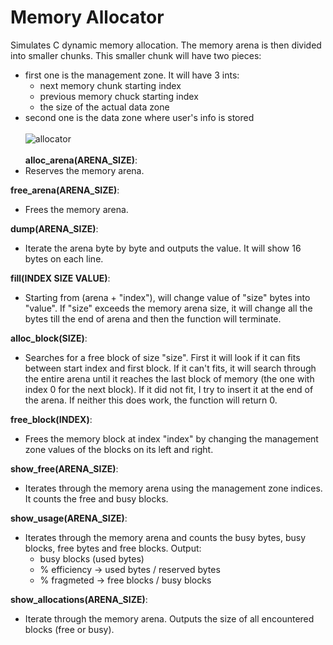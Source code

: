 # Memory Allocator
Simulates C dynamic memory allocation.
The memory arena is then divided into smaller chunks. This smaller chunk will have two pieces:
  * first one is the management zone. It will have 3 ints:
    * next memory chunk starting index
    * previous memory chuck starting index
    * the size of the actual data zone
  * second one is the data zone where user's info is stored <br><br>
  ![allocator](https://ocw.cs.pub.ro/courses/_media/programare/tema4arenadetailed.png?cache=)
  <br><br>
**alloc_arena(ARENA_SIZE)**:
 * Reserves the memory arena.
 
**free_arena(ARENA_SIZE)**: 
 * Frees the memory arena.
 
**dump(ARENA_SIZE)**:
 * Iterate the arena byte by byte and outputs the value. It will show 16 bytes on each line.
 
**fill(INDEX SIZE VALUE)**:
 * Starting from (arena + "index"), will change value of "size" bytes into "value". If "size" exceeds the memory arena
 size, it will change all the bytes till the end of arena and then the function will terminate.
 
**alloc_block(SIZE)**:
 * Searches for a free block of size "size". First it will look if it can fits between start index and first block. If it can't
 fits, it will search through the entire arena until it reaches the last block of memory (the one with index 0 for the next block).
 If it did not fit, I try to insert it at the end of the arena. If neither this does work, the function will return 0.

**free_block(INDEX)**:
 * Frees the memory block at index "index" by changing the management zone values of the blocks on its left and right.
 
**show_free(ARENA_SIZE)**:
 * Iterates through the memory arena using the management zone indices. It counts the free and busy blocks.
 
**show_usage(ARENA_SIZE)**:
 * Iterates through the memory arena and counts the busy bytes, busy blocks, free bytes and free blocks. Output:
   * busy blocks (used bytes)
   * % efficiency -> used bytes / reserved bytes
   * % fragmeted -> free blocks / busy blocks
   
**show_allocations(ARENA_SIZE)**:
 * Iterate through the memory arena. Outputs the size of all encountered blocks (free or busy).
